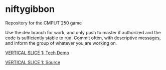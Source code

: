 # niftygibbon
Repository for the CMPUT 250 game

Use the dev branch for work, and only push to master if authorized and the code is sufficiently stable to run.  Commit often, with descriptive messages, and inform the group of whatever you are working on.  

[VERTICAL SLICE 1: Tech Demo](https://jordon-ogo.github.io/)

[VERTICAL SLICE 1: Source](https://drive.google.com/file/d/1DHLpx5NUSgnCBxogbRFhmmtVUnGc-haC/view?usp=sharing) 